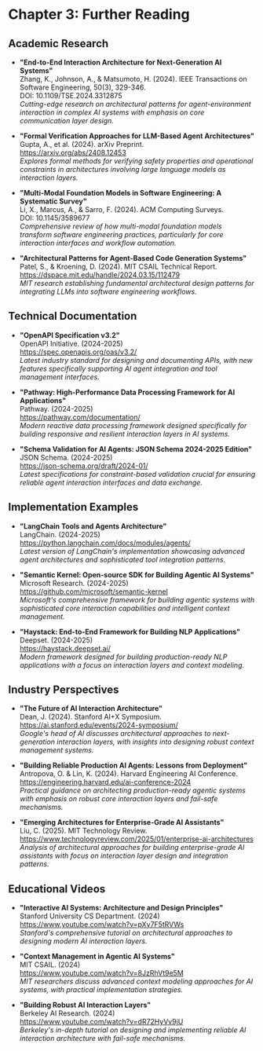 # Chapter 3: Further Reading

## Academic Research

* **"End-to-End Interaction Architecture for Next-Generation AI Systems"**  
  Zhang, K., Johnson, A., & Matsumoto, H. (2024). IEEE Transactions on Software Engineering, 50(3), 329-346.  
  DOI: 10.1109/TSE.2024.3312875  
  *Cutting-edge research on architectural patterns for agent-environment interaction in complex AI systems with emphasis on core communication layer design.*

* **"Formal Verification Approaches for LLM-Based Agent Architectures"**  
  Gupta, A., et al. (2024). arXiv Preprint.  
  https://arxiv.org/abs/2408.12453  
  *Explores formal methods for verifying safety properties and operational constraints in architectures involving large language models as interaction layers.*

* **"Multi-Modal Foundation Models in Software Engineering: A Systematic Survey"**  
  Li, X., Marcus, A., & Sarro, F. (2024). ACM Computing Surveys.  
  DOI: 10.1145/3589677  
  *Comprehensive review of how multi-modal foundation models transform software engineering practices, particularly for core interaction interfaces and workflow automation.*

* **"Architectural Patterns for Agent-Based Code Generation Systems"**  
  Patel, S., & Kroening, D. (2024). MIT CSAIL Technical Report.  
  https://dspace.mit.edu/handle/2024.03.15/112479  
  *MIT research establishing fundamental architectural design patterns for integrating LLMs into software engineering workflows.*

## Technical Documentation

* **"OpenAPI Specification v3.2"**  
  OpenAPI Initiative. (2024-2025)  
  https://spec.openapis.org/oas/v3.2/  
  *Latest industry standard for designing and documenting APIs, with new features specifically supporting AI agent integration and tool management interfaces.*

* **"Pathway: High-Performance Data Processing Framework for AI Applications"**  
  Pathway. (2024-2025)  
  https://pathway.com/documentation/  
  *Modern reactive data processing framework designed specifically for building responsive and resilient interaction layers in AI systems.*

* **"Schema Validation for AI Agents: JSON Schema 2024-2025 Edition"**  
  JSON Schema. (2024-2025)  
  https://json-schema.org/draft/2024-01/  
  *Latest specifications for constraint-based validation crucial for ensuring reliable agent interaction interfaces and data exchange.*

## Implementation Examples

* **"LangChain Tools and Agents Architecture"**  
  LangChain. (2024-2025)  
  https://python.langchain.com/docs/modules/agents/  
  *Latest version of LangChain's implementation showcasing advanced agent architectures and sophisticated tool integration patterns.*

* **"Semantic Kernel: Open-source SDK for Building Agentic AI Systems"**  
  Microsoft Research. (2024-2025)  
  https://github.com/microsoft/semantic-kernel  
  *Microsoft's comprehensive framework for building agentic systems with sophisticated core interaction capabilities and intelligent context management.*

* **"Haystack: End-to-End Framework for Building NLP Applications"**  
  Deepset. (2024-2025)  
  https://haystack.deepset.ai/  
  *Modern framework designed for building production-ready NLP applications with a focus on interaction layers and context modeling.*

## Industry Perspectives

* **"The Future of AI Interaction Architecture"**  
  Dean, J. (2024). Stanford AI+X Symposium.  
  https://ai.stanford.edu/events/2024-symposium/  
  *Google's head of AI discusses architectural approaches to next-generation interaction layers, with insights into designing robust context management systems.*

* **"Building Reliable Production AI Agents: Lessons from Deployment"**  
  Antropova, O. & Lin, K. (2024). Harvard Engineering AI Conference.  
  https://engineering.harvard.edu/ai-conference-2024  
  *Practical guidance on architecting production-ready agentic systems with emphasis on robust core interaction layers and fail-safe mechanisms.*

* **"Emerging Architectures for Enterprise-Grade AI Assistants"**  
  Liu, C. (2025). MIT Technology Review.  
  https://www.technologyreview.com/2025/01/enterprise-ai-architectures  
  *Analysis of architectural approaches for building enterprise-grade AI assistants with focus on interaction layer design and integration patterns.*

## Educational Videos

* **"Interactive AI Systems: Architecture and Design Principles"**  
  Stanford University CS Department. (2024)  
  https://www.youtube.com/watch?v=pXy7F5tRVWs  
  *Stanford's comprehensive tutorial on architectural approaches to designing modern AI interaction layers.*

* **"Context Management in Agentic AI Systems"**  
  MIT CSAIL. (2024)  
  https://www.youtube.com/watch?v=8JzRhVt9e5M  
  *MIT researchers discuss advanced context modeling approaches for AI systems, with practical implementation strategies.*

* **"Building Robust AI Interaction Layers"**  
  Berkeley AI Research. (2024)  
  https://www.youtube.com/watch?v=dR72HyVv9jU  
  *Berkeley's in-depth tutorial on designing and implementing reliable AI interaction architecture with fail-safe mechanisms.*
